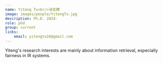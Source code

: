 ```yaml
---
name: Yiteng Tu<br/>涂奕腾
image: images/people/YitengTu.jpg
description: Ph.D. 2024-  
role: phd
group: current
links:  
    email: yitengtu16@gmail.com
---
```


Yiteng's research interests are mainly about information retrieval, especially fairness in IR systems.
